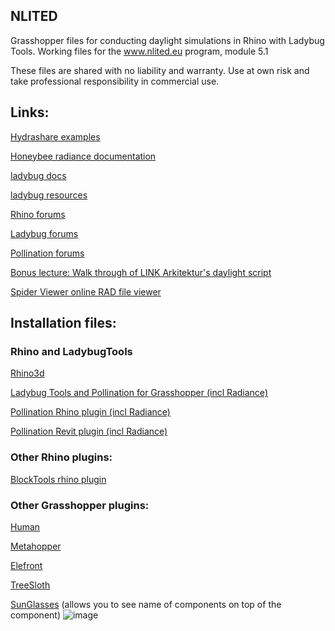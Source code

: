 ## NLITED
Grasshopper files for conducting daylight simulations in Rhino with Ladybug Tools. Working files for the www.nlited.eu program, module 5.1

These files are shared with no liability and warranty.
Use at own risk and take professional responsibility in commercial use.

## Links:
[Hydrashare examples](https://hydrashare.github.io/hydra/?keywords=HBExampleFiles)

[Honeybee radiance documentation](https://www.ladybug.tools/honeybee-radiance/docs/)

[ladybug docs](https://docs.ladybug.tools/)

[ladybug resources](https://www.ladybug.tools/resource.html)


[Rhino forums](https://discourse.mcneel.com)

[Ladybug forums](https://discourse.ladybug.tools)

[Pollination forums](https://discourse.pollination.cloud)

[Bonus lecture: Walk through of LINK Arkitektur's daylight script](https://io.linkarkitektur.com/en/news/daylight-simulation-script-runthrough)

[Spider Viewer online RAD file viewer](https://www.ladybug.tools/spider-rad-viewer/rad-viewer/r7/rad-viewer.html)


## Installation files:

### Rhino and LadybugTools
[Rhino3d](https://www.rhino3d.com/download/)

[Ladybug Tools and Pollination for Grasshopper (incl Radiance)](https://www.pollination.cloud/grasshopper-plugin)

[Pollination Rhino plugin (incl Radiance)](https://www.pollination.cloud/rhino-plugin)

[Pollination Revit plugin (incl Radiance)](https://www.pollination.cloud/revit-plugin)

### Other Rhino plugins:
[BlockTools rhino plugin](https://github.com/ejnaren/rhinotools/tree/master/installer)

### Other Grasshopper plugins:
[Human](https://www.food4rhino.com/en/app/human)

[Metahopper](https://www.food4rhino.com/en/app/metahopper)

[Elefront](https://www.food4rhino.com/en/app/elefront)

[TreeSloth](https://www.food4rhino.com/en/app/treesloth)

[SunGlasses](https://www.food4rhino.com/en/app/sunglasses) (allows you to see name of components on top of the component)
![image](https://user-images.githubusercontent.com/19936679/157619115-4f60872d-3ab5-4b35-8c88-cbb6d51dc18a.png)



